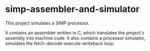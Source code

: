 # simp-assembler-and-simulator
This project simulates a SIMP processor. 

It contains an assembler written in C, which translates the project's assembly into machine code. 
It also contains a processor simulator, simulates the fetch-decode-execute-writeback loop.  
